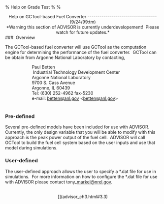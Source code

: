 % Help on Grade Test
% 
% 

<center>
Help on GCTool-based Fuel Converter
-----------------------------------

</center>
<center>
(9/24/99:tm)

</center>
<center>
</center>
<center>
*Warning this section of ADVISOR is currently underdevelopement!  Please
watch for future updates.*

</center>
###  Overview

The GCTool-based fuel converter will use GCTool as the computation
engine for determining the performance of the fuel converter.  GCTool
can be obtain from Argonne National Laboratory by contacting,

                      Paul Betten \
                       Industrial Technology Development Center \
                      Argonne National Laboratory \
                      9700 S. Cass Avenue \
                      Argonne, IL 60439 \
                      Tel: (630) 252-4962 fax-5230 \
                      e-mail: betten@anl.gov \<betten@anl.gov\> \
 

### Pre-defined

Several pre-defined models have been included for use with ADVISOR. 
Currently, the only design variable that you will be able to modify with
this approach is the peak power output of the fuel cell.  ADVISOR will
call GCTool to build the fuel cell system based on the user inputs and
use that model during simulations.

### User-defined

The user-defined approach allows the user to specify a \*.dat file for
use in simulations.  For more information on how to configure the \*.dat
file for use with ADVISOR please contact tony\_markel@nrel.gov. \
 

<center>
[](advisor_ch3.html#3.3)

</center>
 
